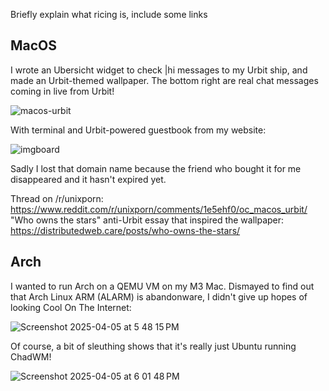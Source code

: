 Briefly explain what ricing is, include some links

## MacOS

I wrote an Ubersicht widget to check |hi messages to my Urbit ship, and made an Urbit-themed wallpaper. The bottom right are real chat messages coming in live from Urbit!

![macos-urbit](https://github.com/user-attachments/assets/b3c60abf-ebe6-487e-aff6-310bd32967cd)

With terminal and Urbit-powered guestbook from my website:

![imgboard](https://github.com/user-attachments/assets/8c0be21b-868b-4460-87b5-d24946f7bb5a)

Sadly I lost that domain name because the friend who bought it for me disappeared and it hasn't expired yet.

Thread on /r/unixporn: https://www.reddit.com/r/unixporn/comments/1e5ehf0/oc_macos_urbit/
"Who owns the stars" anti-Urbit essay that inspired the wallpaper: https://distributedweb.care/posts/who-owns-the-stars/

## Arch

I wanted to run Arch on a QEMU VM on my M3 Mac. Dismayed to find out that Arch Linux ARM (ALARM) is abandonware, I didn't give up hopes of looking Cool On The Internet:

![Screenshot 2025-04-05 at 5 48 15 PM](https://github.com/user-attachments/assets/5f6bbbac-abbf-4e32-8583-ffd0a7c9ec55)

Of course, a bit of sleuthing shows that it's really just Ubuntu running ChadWM!

![Screenshot 2025-04-05 at 6 01 48 PM](https://github.com/user-attachments/assets/6aa6c642-c32c-4ce2-a89c-1a18a921bc48)
